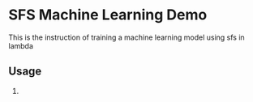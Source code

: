 # SFS Machine Learning Demo
This is the instruction of training a machine learning model using sfs in lambda

## Usage
1. 
